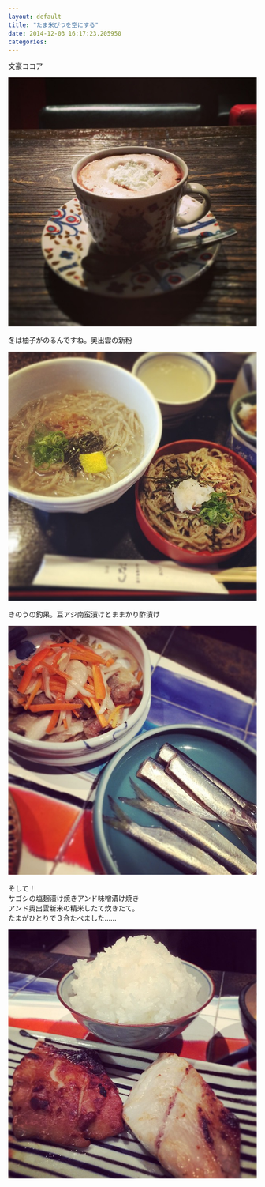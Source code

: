 ```yaml
---
layout: default
title: "たま米びつを空にする"
date: 2014-12-03 16:17:23.205950
categories: 
---
```


文豪ココア

![文豪ココア](/assets/images/201411/10809551_296957857182039_1693144779_n.jpg)

冬は柚子がのるんですね。奥出雲の新粉

![冬は柚子がのるんですね。奥出雲の新粉](/assets/images/201411/10808690_184836801686934_731456291_n.jpg)

きのうの釣果。豆アジ南蛮漬けとままかり酢漬け

![きのうの釣果。豆アジ南蛮漬けとままかり酢漬け](/assets/images/201411/10817970_372968779546739_701456695_n.jpg)

そして！  
サゴシの塩麹漬け焼きアンド味噌漬け焼き  
アンド奥出雲新米の精米したて炊きたて。  
たまがひとりで３合たべました……

![そして！](/assets/images/201411/10808589_1511742805752351_1564110120_n.jpg)


